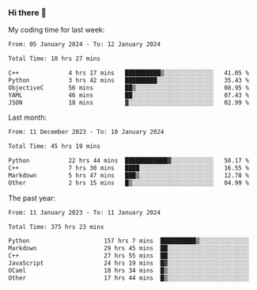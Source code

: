 ### Hi there 👋

My coding time for last week:

<!--START_SECTION:week-->

```txt
From: 05 January 2024 - To: 12 January 2024

Total Time: 10 hrs 27 mins

C++              4 hrs 17 mins   ██████████▒░░░░░░░░░░░░░░   41.05 %
Python           3 hrs 42 mins   █████████░░░░░░░░░░░░░░░░   35.43 %
ObjectiveC       56 mins         ██▒░░░░░░░░░░░░░░░░░░░░░░   08.95 %
YAML             46 mins         ██░░░░░░░░░░░░░░░░░░░░░░░   07.43 %
JSON             18 mins         ▓░░░░░░░░░░░░░░░░░░░░░░░░   02.99 %
```

<!--END_SECTION:week-->

Last month:

<!--START_SECTION:month-->

```txt
From: 11 December 2023 - To: 10 January 2024

Total Time: 45 hrs 19 mins

Python           22 hrs 44 mins  ████████████▓░░░░░░░░░░░░   50.17 %
C++              7 hrs 30 mins   ████░░░░░░░░░░░░░░░░░░░░░   16.55 %
Markdown         5 hrs 47 mins   ███▒░░░░░░░░░░░░░░░░░░░░░   12.78 %
Other            2 hrs 15 mins   █▒░░░░░░░░░░░░░░░░░░░░░░░   04.99 %
```

<!--END_SECTION:month-->

The past year:

<!--START_SECTION:year-->

```txt
From: 11 January 2023 - To: 11 January 2024

Total Time: 375 hrs 23 mins

Python                     157 hrs 7 mins  ██████████▒░░░░░░░░░░░░░░   41.86 %
Markdown                   29 hrs 45 mins  ██░░░░░░░░░░░░░░░░░░░░░░░   07.93 %
C++                        27 hrs 55 mins  ██░░░░░░░░░░░░░░░░░░░░░░░   07.44 %
JavaScript                 24 hrs 19 mins  █▓░░░░░░░░░░░░░░░░░░░░░░░   06.48 %
OCaml                      18 hrs 34 mins  █▒░░░░░░░░░░░░░░░░░░░░░░░   04.95 %
Other                      17 hrs 44 mins  █▒░░░░░░░░░░░░░░░░░░░░░░░   04.73 %
```

<!--END_SECTION:year-->
